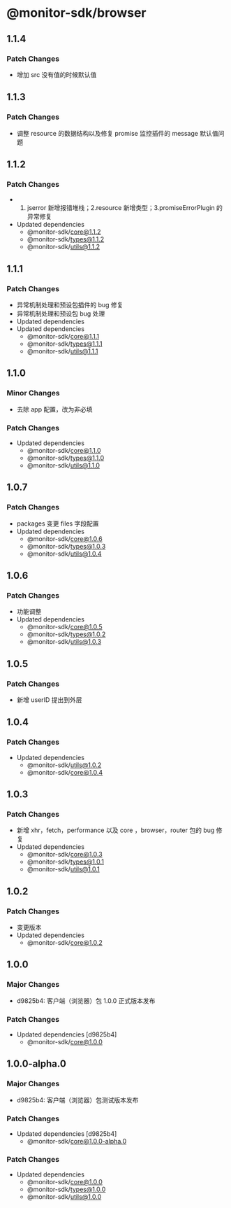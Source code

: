 # @monitor-sdk/browser

## 1.1.4

### Patch Changes

-   增加 src 没有值的时候默认值

## 1.1.3

### Patch Changes

-   调整 resource 的数据结构以及修复 promise 监控插件的 message 默认值问题

## 1.1.2

### Patch Changes

-   1. jserror 新增报错堆栈；2.resource 新增类型；3.promiseErrorPlugin 的异常修复
-   Updated dependencies
    -   @monitor-sdk/core@1.1.2
    -   @monitor-sdk/types@1.1.2
    -   @monitor-sdk/utils@1.1.2

## 1.1.1

### Patch Changes

-   异常机制处理和预设包插件的 bug 修复
-   异常机制处理和预设包 bug 处理
-   Updated dependencies
-   Updated dependencies
    -   @monitor-sdk/core@1.1.1
    -   @monitor-sdk/types@1.1.1
    -   @monitor-sdk/utils@1.1.1

## 1.1.0

### Minor Changes

-   去除 app 配置，改为非必填

### Patch Changes

-   Updated dependencies
    -   @monitor-sdk/core@1.1.0
    -   @monitor-sdk/types@1.1.0
    -   @monitor-sdk/utils@1.1.0

## 1.0.7

### Patch Changes

-   packages 变更 files 字段配置
-   Updated dependencies
    -   @monitor-sdk/core@1.0.6
    -   @monitor-sdk/types@1.0.3
    -   @monitor-sdk/utils@1.0.4

## 1.0.6

### Patch Changes

-   功能调整
-   Updated dependencies
    -   @monitor-sdk/core@1.0.5
    -   @monitor-sdk/types@1.0.2
    -   @monitor-sdk/utils@1.0.3

## 1.0.5

### Patch Changes

-   新增 userID 提出到外层

## 1.0.4

### Patch Changes

-   Updated dependencies
    -   @monitor-sdk/utils@1.0.2
    -   @monitor-sdk/core@1.0.4

## 1.0.3

### Patch Changes

-   新增 xhr，fetch，performance 以及 core ，browser，router 包的 bug 修复
-   Updated dependencies
    -   @monitor-sdk/core@1.0.3
    -   @monitor-sdk/types@1.0.1
    -   @monitor-sdk/utils@1.0.1

## 1.0.2

### Patch Changes

-   变更版本
-   Updated dependencies
    -   @monitor-sdk/core@1.0.2

## 1.0.0

### Major Changes

-   d9825b4: 客户端（浏览器）包 1.0.0 正式版本发布

### Patch Changes

-   Updated dependencies [d9825b4]
    -   @monitor-sdk/core@1.0.0

## 1.0.0-alpha.0

### Major Changes

-   d9825b4: 客户端（浏览器）包测试版本发布

### Patch Changes

-   Updated dependencies [d9825b4]
    -   @monitor-sdk/core@1.0.0-alpha.0

### Patch Changes

-   Updated dependencies
    -   @monitor-sdk/core@1.0.0
    -   @monitor-sdk/types@1.0.0
    -   @monitor-sdk/utils@1.0.0
